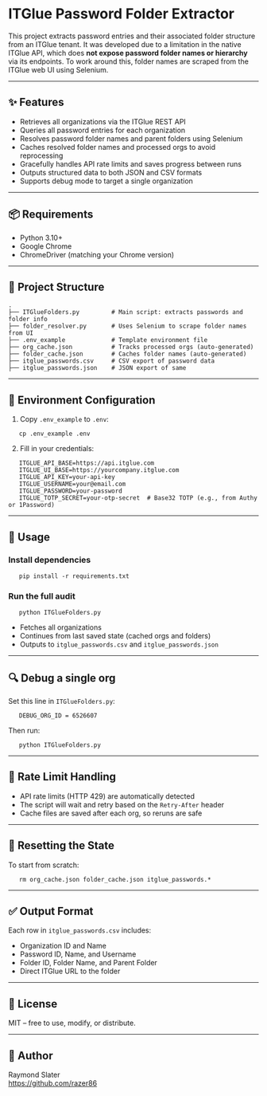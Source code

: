 # ITGlue Password Folder Extractor

This project extracts password entries and their associated folder structure from an ITGlue tenant. It was developed due to a limitation in the native ITGlue API, which does **not expose password folder names or hierarchy** via its endpoints. To work around this, folder names are scraped from the ITGlue web UI using Selenium.

---

## ✨ Features

- Retrieves all organizations via the ITGlue REST API
- Queries all password entries for each organization
- Resolves password folder names and parent folders using Selenium
- Caches resolved folder names and processed orgs to avoid reprocessing
- Gracefully handles API rate limits and saves progress between runs
- Outputs structured data to both JSON and CSV formats
- Supports debug mode to target a single organization

---

## 📦 Requirements

- Python 3.10+
- Google Chrome
- ChromeDriver (matching your Chrome version)

---

## 📁 Project Structure
```
.
├── ITGlueFolders.py         # Main script: extracts passwords and folder info
├── folder_resolver.py       # Uses Selenium to scrape folder names from UI
├── .env_example             # Template environment file
├── org_cache.json           # Tracks processed orgs (auto-generated)
├── folder_cache.json        # Caches folder names (auto-generated)
├── itglue_passwords.csv     # CSV export of password data
├── itglue_passwords.json    # JSON export of same
```
---

## 🔐 Environment Configuration

1. Copy `.env_example` to `.env`:
```
   cp .env_example .env
```
2. Fill in your credentials:
```
   ITGLUE_API_BASE=https://api.itglue.com  
   ITGLUE_UI_BASE=https://yourcompany.itglue.com  
   ITGLUE_API_KEY=your-api-key  
   ITGLUE_USERNAME=your@email.com  
   ITGLUE_PASSWORD=your-password  
   ITGLUE_TOTP_SECRET=your-otp-secret  # Base32 TOTP (e.g., from Authy or 1Password)
```

---

## 🚀 Usage

### Install dependencies
```
   pip install -r requirements.txt
```

### Run the full audit
```
   python ITGlueFolders.py
```

- Fetches all organizations
- Continues from last saved state (cached orgs and folders)
- Outputs to `itglue_passwords.csv` and `itglue_passwords.json`

---

## 🔍 Debug a single org

Set this line in `ITGlueFolders.py`:
```
   DEBUG_ORG_ID = 6526607
```

Then run:
```
   python ITGlueFolders.py
```

---

## 🛑 Rate Limit Handling

- API rate limits (HTTP 429) are automatically detected
- The script will wait and retry based on the `Retry-After` header
- Cache files are saved after each org, so reruns are safe

---

## 🧼 Resetting the State

To start from scratch:
```
   rm org_cache.json folder_cache.json itglue_passwords.*
```

---

## ✅ Output Format

Each row in `itglue_passwords.csv` includes:

- Organization ID and Name
- Password ID, Name, and Username
- Folder ID, Folder Name, and Parent Folder
- Direct ITGlue URL to the folder

---

## 📄 License

MIT – free to use, modify, or distribute.

---

## 👤 Author

Raymond Slater  
https://github.com/razer86
